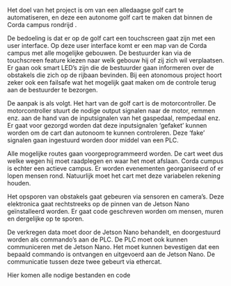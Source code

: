Het doel van het project is om van een alledaagse golf cart te automatiseren, en deze een autonome golf cart te maken dat binnen de Corda campus rondrijd . 

De bedoeling is dat er op de golf cart een touchscreen gaat zijn met een user interface. Op deze user interface komt er een map van de Corda campus met alle mogelijke gebouwen. De bestuurder kan via de touchscreen feature kiezen naar welk gebouw hij of zij zich wil verplaatsen. Er gaan ook smart LED’s zijn die de bestuurder gaan informeren over de obstakels die zich op de rijbaan bevinden. Bij een atonomous project hoort zeker ook een failsafe wat het mogelijk gaat maken om de controle terug aan de bestuurder te bezorgen.

De aanpak is als volgt. Het hart van de golf cart is de motorcontroller. De motorcontroller stuurt de nodige output signalen naar de motor, remmen enz. aan de hand van de inputsignalen van het gaspedaal, rempedaal enz. Er gaat voor gezorgd worden dat deze inputsignalen ‘gefaket’ kunnen worden om de cart dan autonoom te kunnen controleren. Deze ‘fake’ signalen gaan ingestuurd worden door middel van een PLC. 

Alle mogelijke routes gaan voorgeprogrammeerd worden. De cart weet dus welke wegen hij moet raadplegen en waar het moet afslaan. Corda cumpus is echter een actieve campus. Er worden evenementen georganiseerd of er lopen mensen rond. Natuurlijk moet het cart met deze variabelen rekening houden. 

Het opsporen van obstakels gaat gebeuren via sensoren en camera’s. Deze elektronica gaat rechtstreeks op de pinnen van de Jetson Nano geïnstalleerd worden. Er gaat code geschreven worden om mensen, muren en dergelijke op te sporen. 

De verkregen data moet door de Jetson Nano behandelt, en doorgestuurd worden als commando’s aan de PLC. De PLC moet ook kunnen communiceren met de Jetson Nano. Het moet kunnen bevestigen dat een bepaald commando is ontvangen en uitgevoerd aan de Jetson Nano. De communicatie tussen deze twee gebeurt via ethercat.

Hier komen alle nodige bestanden en code
